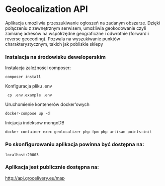 # Geolocalization API

Aplikacja umożliwia przeszukiwanie ogłoszeń na zadanym obszarze. Dzięki połączeniu z zewnętrznym serwisem, umożliwia geokodowanie czyli zamianę adresów na współrzędne geograficzne i odwrotnie (forward i reverse
geocoding). Pozwala na wyszukiwanie punktów charakterystycznym, takich jak pobliskie sklepy

### Instalacja na środowisku deweloperskim

Instalacja zależności composer:
```
composer install
```

Konfiguracja pliku .env
```
 cp .env.example .env
```

Uruchomienie kontenerów docker'owych
```
docker-compose up -d
```

Inicjacja indeksów mongoDB
```
docker container exec geolocalizer-php-fpm php artisan points:init
```

### Po skonfigurowaniu aplikacja powinna być dostępna na:

```
localhost:20003
```

### Aplikacja jest publicznie dostępna na:
http://api.grocelivery.eu/map
